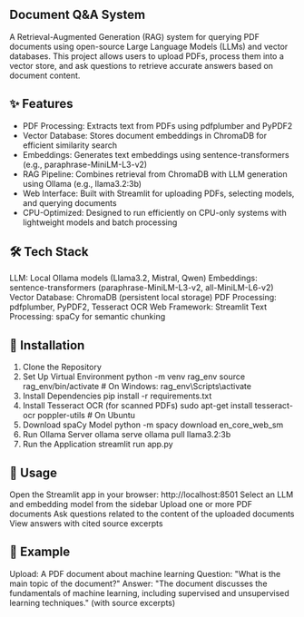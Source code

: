 ## Document Q&A System
A Retrieval-Augmented Generation (RAG) system for querying PDF documents using open-source Large Language Models (LLMs) and vector databases. This project allows users to upload PDFs, process them into a vector store, and ask questions to retrieve accurate answers based on document content.

## ✨ Features
- PDF Processing: Extracts text from PDFs using pdfplumber and PyPDF2
- Vector Database: Stores document embeddings in ChromaDB for efficient similarity search
- Embeddings: Generates text embeddings using sentence-transformers (e.g., paraphrase-MiniLM-L3-v2)
- RAG Pipeline: Combines retrieval from ChromaDB with LLM generation using Ollama (e.g., llama3.2:3b)
- Web Interface: Built with Streamlit for uploading PDFs, selecting models, and querying documents
- CPU-Optimized: Designed to run efficiently on CPU-only systems with lightweight models and batch processing

## 🛠️ Tech Stack

LLM: Local Ollama models (Llama3.2, Mistral, Qwen)
Embeddings: sentence-transformers (paraphrase-MiniLM-L3-v2, all-MiniLM-L6-v2)
Vector Database: ChromaDB (persistent local storage)
PDF Processing: pdfplumber, PyPDF2, Tesseract OCR
Web Framework: Streamlit
Text Processing: spaCy for semantic chunking

## 🚀 Installation
1. Clone the Repository
3. Set Up Virtual Environment
python -m venv rag_env
source rag_env/bin/activate  # On Windows: rag_env\Scripts\activate
4. Install Dependencies
pip install -r requirements.txt
5. Install Tesseract OCR (for scanned PDFs)
sudo apt-get install tesseract-ocr poppler-utils  # On Ubuntu
6. Download spaCy Model
python -m spacy download en_core_web_sm
7. Run Ollama Server
ollama serve
ollama pull llama3.2:3b
8. Run the Application
streamlit run app.py

## 📖 Usage

Open the Streamlit app in your browser: http://localhost:8501
Select an LLM and embedding model from the sidebar
Upload one or more PDF documents
Ask questions related to the content of the uploaded documents
View answers with cited source excerpts

## 🧪 Example

Upload: A PDF document about machine learning
Question: "What is the main topic of the document?"
Answer: "The document discusses the fundamentals of machine learning, including supervised and unsupervised learning techniques." (with source excerpts)
